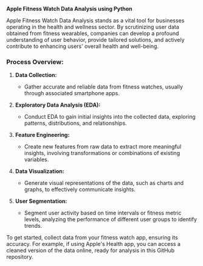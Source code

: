 **Apple Fitness Watch Data Analysis using Python**

Apple Fitness Watch Data Analysis stands as a vital tool for businesses operating in the health and wellness sector. By scrutinizing user data obtained from fitness wearables, companies can develop a profound understanding of user behavior, provide tailored solutions, and actively contribute to enhancing users' overall health and well-being.

### Process Overview:

1. **Data Collection:**
   - Gather accurate and reliable data from fitness watches, usually through associated smartphone apps.

2. **Exploratory Data Analysis (EDA):**
   - Conduct EDA to gain initial insights into the collected data, exploring patterns, distributions, and relationships.

3. **Feature Engineering:**
   - Create new features from raw data to extract more meaningful insights, involving transformations or combinations of existing variables.

4. **Data Visualization:**
   - Generate visual representations of the data, such as charts and graphs, to effectively communicate insights.

5. **User Segmentation:**
   - Segment user activity based on time intervals or fitness metric levels, analyzing the performance of different user groups to identify trends.

To get started, collect data from your fitness watch app, ensuring its accuracy. For example, if using Apple's Health app, you can access a cleaned version of the data online, ready for analysis in this GitHub repository.
